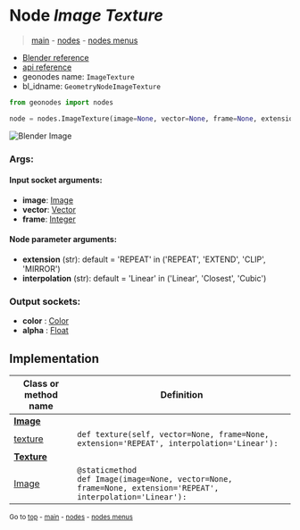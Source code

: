 # Node *Image Texture*

> [main](../index.md) - [nodes](nodes.md) - [nodes menus](nodes_menus.md)

- [Blender reference](https://docs.blender.org/manual/en/latest/modeling/geometry_nodes/texture/image.html)
- [api reference](https://docs.blender.org/api/current/bpy.types.GeometryNodeImageTexture.html)
- geonodes name: `ImageTexture`
- bl_idname: `GeometryNodeImageTexture`

```python
from geonodes import nodes

node = nodes.ImageTexture(image=None, vector=None, frame=None, extension='REPEAT', interpolation='Linear')
```

![Blender Image](https://docs.blender.org/manual/en/latest/_images/node-types_GeometryNodeImageTexture.webp)

### Args:

#### Input socket arguments:

- **image**: [Image](Image.md)
- **vector**: [Vector](Vector.md)
- **frame**: [Integer](Integer.md)

#### Node parameter arguments:

- **extension** (str): default = 'REPEAT' in ('REPEAT', 'EXTEND', 'CLIP', 'MIRROR')
- **interpolation** (str): default = 'Linear' in ('Linear', 'Closest', 'Cubic')

### Output sockets:

- **color** : [Color](Color.md)
- **alpha** : [Float](Float.md)

## Implementation

| Class or method name | Definition |
|----------------------|------------|
| **[Image](Image.md)** |
| [texture](Image.md#texture) | `def texture(self, vector=None, frame=None, extension='REPEAT', interpolation='Linear'):` |
| **[Texture](Texture.md)** |
| [Image](Texture.md#Image) | `@staticmethod`<br> `def Image(image=None, vector=None, frame=None, extension='REPEAT', interpolation='Linear'):` |

<sub>Go to [top](#node-Image-Texture) - [main](../index.md) - [nodes](nodes.md) - [nodes menus](nodes_menus.md)</sub>

